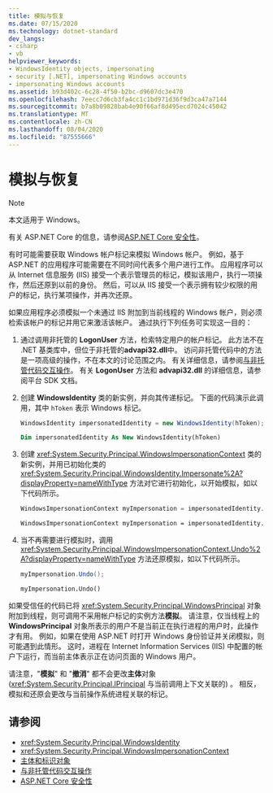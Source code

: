 ```yaml
---
title: 模拟与恢复
ms.date: 07/15/2020
ms.technology: dotnet-standard
dev_langs:
- csharp
- vb
helpviewer_keywords:
- WindowsIdentity objects, impersonating
- security [.NET], impersonating Windows accounts
- impersonating Windows accounts
ms.assetid: b93d402c-6c28-4f50-b2bc-d9607dc3e470
ms.openlocfilehash: 7eecc7d6cb3fa4cc1c1bd971d36f9d3ca47a7144
ms.sourcegitcommit: b7a8b09828bab4e90f66af8d495ecd7024c45042
ms.translationtype: MT
ms.contentlocale: zh-CN
ms.lasthandoff: 08/04/2020
ms.locfileid: "87555666"
---
```

# <a name="impersonating-and-reverting"></a>模拟与恢复

> [!NOTE]
> 本文适用于 Windows。
>
> 有关 ASP.NET Core 的信息，请参阅[ASP.NET Core 安全性](/aspnet/core/security/)。

有时可能需要获取 Windows 帐户标记来模拟 Windows 帐户。 例如，基于 ASP.NET 的应用程序可能需要在不同时间代表多个用户进行工作。 应用程序可以从 Internet 信息服务 (IIS) 接受一个表示管理员的标记，模拟该用户，执行一项操作，然后还原到以前的身份。 然后，可以从 IIS 接受一个表示拥有较少权限的用户的标记，执行某项操作，并再次还原。  
  
 如果应用程序必须模拟一个未通过 IIS 附加到当前线程的 Windows 帐户，则必须检索该帐户的标记并用它来激活该帐户。 通过执行下列任务可实现这一目的：  
  
1. 通过调用非托管的 **LogonUser** 方法，检索特定用户的帐户标记。 此方法不在 .NET 基类库中，但位于非托管的**advapi32.dll**中。 访问非托管代码中的方法是一项高级的操作，不在本文的讨论范围之内。 有关详细信息，请参阅[与非托管代码交互操作](../../framework/interop/index.md)。 有关 **LogonUser** 方法和 **advapi32.dll** 的详细信息，请参阅平台 SDK 文档。  
  
2. 创建 **WindowsIdentity** 类的新实例，并向其传递标记。 下面的代码演示此调用，其中 `hToken` 表示 Windows 标记。  
  
    ```csharp  
    WindowsIdentity impersonatedIdentity = new WindowsIdentity(hToken);  
    ```  
  
    ```vb  
    Dim impersonatedIdentity As New WindowsIdentity(hToken)  
    ```  
  
3. 创建 <xref:System.Security.Principal.WindowsImpersonationContext> 类的新实例，并用已初始化类的 <xref:System.Security.Principal.WindowsIdentity.Impersonate%2A?displayProperty=nameWithType> 方法对它进行初始化，以开始模拟，如以下代码所示。  
  
    ```csharp  
    WindowsImpersonationContext myImpersonation = impersonatedIdentity.Impersonate();  
    ```  
  
    ```vb  
    WindowsImpersonationContext myImpersonation = impersonatedIdentity.Impersonate()  
    ```  
  
4. 当不再需要进行模拟时，调用 <xref:System.Security.Principal.WindowsImpersonationContext.Undo%2A?displayProperty=nameWithType> 方法还原模拟，如以下代码所示。  
  
    ```csharp  
    myImpersonation.Undo();  
    ```  
  
    ```vb  
    myImpersonation.Undo()  
    ```  
  
 如果受信任的代码已将 <xref:System.Security.Principal.WindowsPrincipal> 对象附加到线程，则可调用不采用帐户标记的实例方法**模拟**。 请注意，仅当线程上的 **WindowsPrincipal** 对象所表示的用户不是当前正在执行进程的用户时，此操作才有用。 例如，如果在使用 ASP.NET 时打开 Windows 身份验证并关闭模拟，则可能遇到此情形。 这时，进程在 Internet Information Services (IIS) 中配置的帐户下运行，而当前主体表示正在访问页面的 Windows 用户。  
  
 请注意，"**模拟**" 和 "**撤消**" 都不会更改**主体**对象 (<xref:System.Security.Principal.IPrincipal> 与当前调用上下文关联的) 。 相反，模拟和还原会更改与当前操作系统进程关联的标记。  
  
## <a name="see-also"></a>请参阅

- <xref:System.Security.Principal.WindowsIdentity>
- <xref:System.Security.Principal.WindowsImpersonationContext>
- [主体和标识对象](principal-and-identity-objects.md)
- [与非托管代码交互操作](../../framework/interop/index.md)
- [ASP.NET Core 安全性](/aspnet/core/security/)
